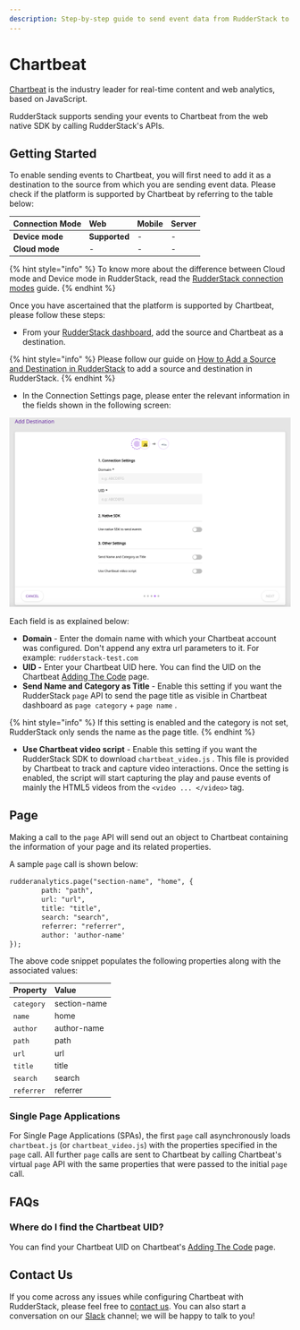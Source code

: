 ```yaml
---
description: Step-by-step guide to send event data from RudderStack to Chartbeat.
---
```


# Chartbeat

[Chartbeat](https://chartbeat.com/) is the industry leader for real-time content and web analytics, based on JavaScript.

RudderStack supports sending your events to Chartbeat from the web native SDK by calling RudderStack's APIs.

## Getting Started

To enable sending events to Chartbeat, you will first need to add it as a destination to the source from which you are sending event data. Please check if the platform is supported by Chartbeat by referring to the table below:

| **Connection Mode** | **Web** | **Mobile** | **Server** |
| :--- | :--- | :--- | :--- |
| **Device mode** | **Supported** | - | - |
| **Cloud mode** | - | - | - |

{% hint style="info" %}
To know more about the difference between Cloud mode and Device mode in RudderStack, read the [RudderStack connection modes](https://docs.rudderstack.com/get-started/rudderstack-connection-modes) guide.
{% endhint %}

Once you have ascertained that the platform is supported by Chartbeat, please follow these steps:

* From your [RudderStack dashboard](https://app.rudderlabs.com/), add the source and Chartbeat as a destination.

{% hint style="info" %}
Please follow our guide on [How to Add a Source and Destination in RudderStack](https://docs.rudderstack.com/how-to-guides/adding-source-and-destination-rudderstack) to add a source and destination in RudderStack.
{% endhint %}

* In the Connection Settings page, please enter the relevant information in the fields shown in the following screen:

![Connection Settings for Chartbeat](../.gitbook/assets/image%20%2853%29.png)

Each field is as explained below:

* **Domain** - Enter the domain name with which your Chartbeat account was configured. Don't append any extra url parameters to it. For example: `rudderstack-test.com`
* **UID -** Enter your Chartbeat UID here. You can find the UID on the Chartbeat [Adding The Code](https://chartbeat.com/docs/adding_the_code/) page.
* **Send Name and Category as Title** - Enable this setting if you want the RudderStack `page` API to send the page title as visible in Chartbeat dashboard as `page category` + `page name` .

{% hint style="info" %}
If this setting is enabled and the category is not set, RudderStack only sends the name as the page title.
{% endhint %}

* **Use Chartbeat video script** - Enable this setting if you want the RudderStack SDK to download `chartbeat_video.js` . This file is provided by Chartbeat to track and capture video interactions. Once the setting is enabled, the script will start capturing the play and pause events of mainly the HTML5 videos from the `<video ... </video>` tag.

## Page

Making a call to the `page` API will send out an object to Chartbeat containing the information of your page and its related properties.

A sample `page` call is shown below:

```text
rudderanalytics.page("section-name", "home", {
        path: "path",
        url: "url",
        title: "title",
        search: "search",
        referrer: "referrer",
        author: 'author-name'
});
```

The above code snippet populates the following properties along with the associated values:

| Property | Value |
| :--- | :--- |
| `category` | section-name |
| `name` | home |
| `author` | author-name |
| `path` | path |
| `url` | url |
| `title` | title |
| `search` | search |
| `referrer` | referrer |

### Single Page Applications

For Single Page Applications \(SPAs\), the first `page` call asynchronously loads `chartbeat.js` \(or `chartbeat_video.js`\) with the properties specified in the `page` call. All further `page` calls are sent to Chartbeat by calling Chartbeat's virtual `page` API with the same properties that were passed to the initial `page` call.

## FAQs

### Where do I find the Chartbeat UID?

You can find your Chartbeat UID on Chartbeat's [Adding The Code](https://chartbeat.com/docs/adding_the_code/) page.

## Contact Us

If you come across any issues while configuring Chartbeat with RudderStack, please feel free to [contact us](mailto:%20contact@rudderstack.com). You can also start a conversation on our [Slack](https://resources.rudderstack.com/join-rudderstack-slack) channel; we will be happy to talk to you!

